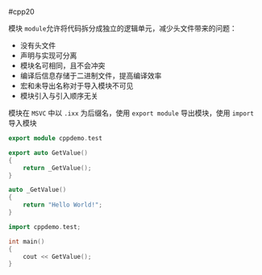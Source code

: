 #cpp20 

模块 `module`允许将代码拆分成独立的逻辑单元，减少头文件带来的问题：
* 没有头文件
* 声明与实现可分离
* 模块名可相同，且不会冲突
* 编译后信息存储于二进制文件，提高编译效率
* 宏和未导出名称对于导入模块不可见
* 模块引入与引入顺序无关

模块在 `MSVC` 中以 `.ixx` 为后缀名，使用 `export module` 导出模块，使用 `import` 导入模块

```c++ title:test.ixx
export module cppdemo.test

export auto GetValue()
{
	return _GetValue();
}

auto _GetValue()
{
	return "Hello World!";
}
```

```c++ title:main.cpp
import cppdemo.test;

int main()
{
    cout << GetValue();
}
```
